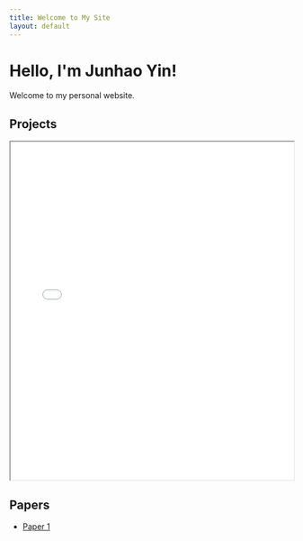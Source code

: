 ```yaml
---
title: Welcome to My Site
layout: default
---
```


# Hello, I'm Junhao Yin!
Welcome to my personal website.

## Projects
<iframe src="Fokas%20method%20IBVP%20of%20heat%20equations/Fokas%20method%20for%20heat%20equations.pdf" width="100%" height="600px">
    This browser does not support PDFs. Please download the PDF to view it: 
    <a href="Fokas%20method%20IBVP%20of%20heat%20equations/Fokas%20method%20for%20heat%20equations.pdf">Download PDF</a>.
</iframe>

## Papers
- [Paper 1](link-to-your-paper.pdf)
